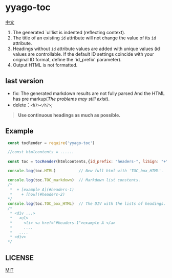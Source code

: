 # yyago-toc

[中文](README.zh-CN.md)

1. The generated `ul'list is indented (reflecting context).
2. The title of an existing `id` attribute will not change the value of its `id` attribute.
3. Headings without `id` attribute values are added with unique values (id values are controllable. If the default ID settings coincide with your original ID format, define the `id_prefix' parameter).
4. Output HTML is not formatted.

## last version

* fix: The generated markdown results are not fully parsed And the HTML has pre markup(*The problems may still exist*). 
* delete：`<h7></h7>`;

>**Use continuous headings as much as possible.**

## Example

```js
 const tocRender = require('yyago-toc')

 //const htmlcontents = ......
 
 const toc = tocRender(htmlcontents,{id_prefix: "headers-", liSign: "+",});

 console.log(toc.HTML)          // New full html with 'TOC_box_HTML'.

 console.log(toc.TOC_markdown)  // Markdown list constents.
 /*
  *  + [example A](#headers-1)
  *    + [how](#headers-2)
 */
 console.log(toc.TOC_box_HTML)  // The DIV with the lists of headings.
 /*
  * <div ...>
  *   <ul>
  *     <li> <a href="#headers-1">example A </a>
  *     ....
  *   ....
  * <div>
 */

```

## LICENSE

[MIT](LICENSE)